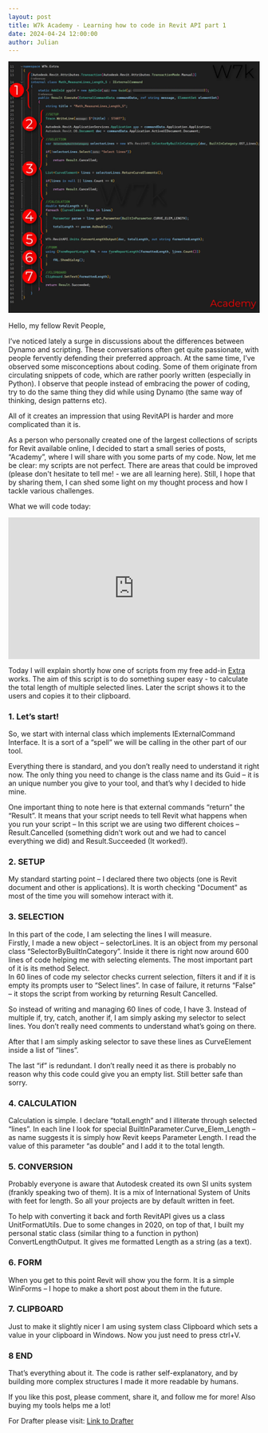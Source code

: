 ```yaml
---
layout: post  
title: W7k Academy - Learning how to code in Revit API part 1
date: 2024-04-24 12:00:00
author: Julian
---
```

![PostPage](/images/2024_BlogPost/Academy_1.jpg)

<!--excerpt-->

Hello, my fellow Revit People, 

I’ve noticed lately a surge in discussions about the differences between Dynamo and scripting. These conversations often get quite passionate, with people fervently defending their preferred approach. At the same time, I’ve observed some misconceptions about coding. Some of them originate from circulating snippets of code, which are rather poorly written (especially in Python). I observe that people instead of embracing the power of coding, try to do the same thing they did while using Dynamo (the same way of thinking, design patterns etc).  

All of it creates an impression that using RevitAPI is harder and more complicated than it is.  

As a person who personally created one of the largest collections of scripts for Revit available online, I decided to start a small series of posts, “Academy”, where I will share with you some parts of my code. Now, let me be clear: my scripts are not perfect. There are areas that could be improved (please don't hesitate to tell me! - we are all learning here). Still, I hope that by sharing them, I can shed some light on my thought process and how I tackle various challenges.

What we will code today:  

<div style="padding-bottom:56.25%; position:relative; display:block; width: 100%">
  <iframe width="100%" height="100%"
    src="https://drive.google.com/file/d/14Cc5ryJ-565SqnI21d9vgGbLwN36n0Ej/preview"
    frameborder="0" allowfullscreen="" style="position:absolute; top:0; left: 0">
  </iframe>
</div>

Today I will explain shortly how one of scripts from my free add-in [Extra](https://w7k.pl/tools/extra/) works. The aim of this script is to do something super easy - to calculate the total length of multiple selected lines. Later the script shows it to the users and copies it to their clipboard. 

### 1. Let’s start!  

So, we start with internal class which implements IExternalCommand Interface. It is a sort of a “spell” we will be calling in the other part of our tool.  

Everything there is standard, and you don’t really need to understand it right now. The only thing you need to change is the class name and its Guid – it is an unique number you give to your tool, and that’s why I decided to hide mine.  

One important thing to note here is that external commands “return” the “Result”. It means that your script needs to tell Revit what happens when you run your script – In this script we are using two different choices – Result.Cancelled (something didn’t work out and we had to cancel everything we did) and Result.Succeeded (It worked!).  

### 2. SETUP  

My standard starting point – I declared there two objects (one is Revit document and other is applications). It is worth checking "Document" as most of the time you will somehow interact with it.  

### 3.	SELECTION  

In this part of the code, I am selecting the lines I will measure.  
Firstly, I made a new object – selectorLines. It is an object from my personal class “SelectorByBuiltInCategory”. Inside it there is right now around 600 lines of code helping me with selecting elements. The most important part of it is its method Select.  
In 60 lines of code my selector checks current selection, filters it and if it is empty its prompts user to “Select lines”. In case of failure, it returns “False” – it stops the script from working by returning Result Cancelled.  

So instead of writing and managing 60 lines of code, I have 3. Instead of multiple if, try, catch, another if, I am simply asking my selector to select lines. You don’t really need comments to understand what’s going on there.  

After that I am simply asking selector to save these lines as CurveElement inside a list of “lines”.  

The last “if” is redundant. I don’t really need it as there is probably no reason why this code could give you an empty list. Still better safe than sorry.  

### 4. CALCULATION  

Calculation is simple. I declare “totalLength” and I illiterate through selected “lines”. In each line I look for special BuiltInParameter.Curve_Elem_Length – as name suggests it is simply how Revit keeps Parameter Length. I read the value of this parameter “as double” and I add it to the total length.  

### 5. CONVERSION  

Probably everyone is aware that Autodesk created its own SI units system (frankly speaking two of them). It is a mix of International System of Units with feet for length. So all your projects are by default written in feet.  

To help with converting it back and forth RevitAPI gives us a class UnitFormatUtils. Due to some changes in 2020, on top of that, I built my personal static class (similar thing to a function in python) ConvertLengthOutput. It gives me formatted Length as a string (as a text).  

### 6. FORM  

When you get to this point Revit will show you the form. It is a simple WinForms – I hope to make a short post about them in the future.  

### 7. CLIPBOARD  

Just to make it slightly nicer I am using system class Clipboard which sets a value in your clipboard in Windows. Now you just need to press ctrl+V.  

### 8 END  

That’s everything about it. The code is rather self-explanatory, and by building more complex structures I made it more readable by humans.  

If you like this post, please comment, share it, and follow me for more! Also buying my tools helps me a lot!  

For Drafter please visit: 
[Link to Drafter](https://w7k.pl/tools/extra/)



